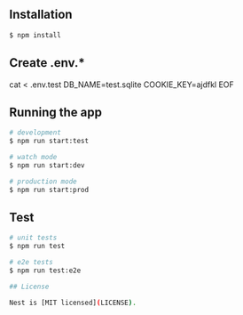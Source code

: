 ## Installation

```bash
$ npm install
```

## Create .env.*
cat <<EOF> .env.test
DB_NAME=test.sqlite
COOKIE_KEY=ajdfkl
EOF

## Running the app

```bash
# development
$ npm run start:test

# watch mode
$ npm run start:dev

# production mode
$ npm run start:prod
```

## Test

```bash
# unit tests
$ npm run test

# e2e tests
$ npm run test:e2e

## License

Nest is [MIT licensed](LICENSE).
